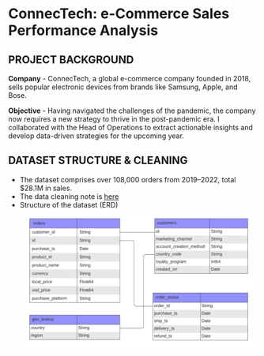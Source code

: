 # ConnecTech: e-Commerce Sales Performance Analysis


## PROJECT BACKGROUND
**Company** -  ConnecTech, a global e-commerce company founded in 2018, sells popular electronic devices from brands like Samsung, Apple, and Bose. 

**Objective** - Having navigated the challenges of the pandemic, the company now requires a new strategy to thrive in the post-pandemic era. I collaborated with the Head of Operations to extract actionable insights and develop data-driven strategies for the upcoming year.

## DATASET STRUCTURE & CLEANING
- The dataset comprises over 108,000 orders from 2019–2022, total $28.1M in sales.
- The data cleaning note is [here](https://github.com/kwoneunji225/ecommerce-analysis/blob/main/Data%20Cleaning%20Note.pdf)
- Structure of the dataset (ERD)
![Screenshot of the Project](https://github.com/kwoneunji225/ecommerce-analysis/blob/main/ecommerce_ERD.webp)

